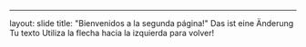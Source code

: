 ---
layout: slide
title: "Bienvenidos a la segunda página!"
Das ist eine Änderung
Tu texto
Utiliza la flecha hacia la izquierda para volver!
